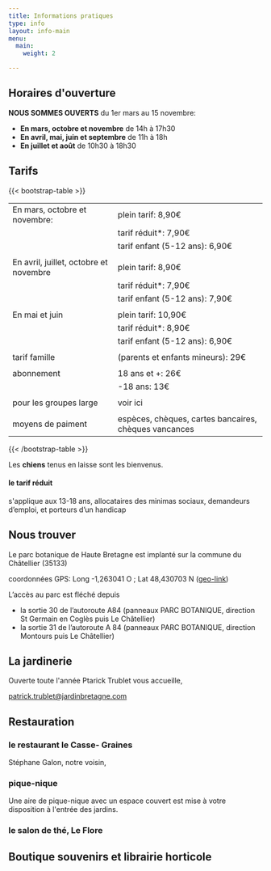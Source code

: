 ```yaml
---
title: Informations pratiques
type: info
layout: info-main
menu:
  main:
    weight: 2

---
```

## Horaires d'ouverture

**NOUS SOMMES OUVERTS** du 1er mars au 15 novembre:

* **En mars, octobre et novembre** de 14h à 17h30
* **En avril, mai, juin et septembre** de 11h à 18h
* **En juillet et août** de 10h30 à 18h30

## Tarifs

{{< bootstrap-table >}}

|  |  |
| --- | --- |
| En mars, octobre et novembre: | plein tarif: 8,90€ |
|  | tarif réduit*: 7,90€ |
|  | tarif enfant (5-12 ans): 6,90€ |
|  |  |
| En avril, juillet, octobre et novembre | plein tarif: 8,90€ |
|  | tarif réduit*: 7,90€ |
|  | tarif enfant (5-12 ans): 7,90€ |
|  |  |
| En mai et juin | plein tarif: 10,90€ |
|  | tarif réduit*: 8,90€ |
|  | tarif enfant (5-12 ans): 6,90€ |
|  |  |
| tarif famille | (parents et enfants mineurs): 29€ |
|  |  |
| abonnement | 18 ans et +: 26€ |
|  | -18 ans: 13€ |
|  |  |
| pour les groupes large | voir ici |
|  |  |
| moyens de paiment | espèces, chèques, cartes bancaires, chèques vancances |

{{< /bootstrap-table >}}

Les **chiens** tenus en laisse sont les bienvenus.

#### le tarif réduit

s'applique aux 13-18 ans, allocataires des minimas sociaux,
demandeurs d’emploi, et porteurs d’un handicap

## Nous trouver

Le parc botanique de Haute Bretagne est implanté sur la commune du Châtellier (35133)

coordonnées GPS: Long -1,263041 O ; Lat 48,430703 N (<a href="geo:-1,263041,48,430703">geo-link</a>)

L’accès au parc est fléché depuis

* la sortie 30 de l’autoroute A84 (panneaux PARC BOTANIQUE, direction St Germain en Coglès puis Le Châtellier)
* la sortie 31 de l’autoroute A 84 (panneaux PARC BOTANIQUE, direction Montours puis Le Châtellier)

## La jardinerie

Ouverte toute l'année Ptarick Trublet vous accueille,

patrick.trublet@jardinbretagne.com

## Restauration

### le restaurant le Casse- Graines

Stéphane Galon, notre voisin,

### pique-nique

Une aire de pique-nique avec un espace couvert est mise à votre disposition à l'entrée des jardins.

### le salon de thé, Le Flore

## Boutique souvenirs et librairie horticole